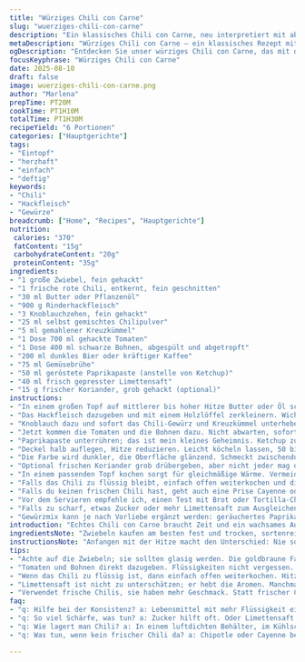 ```yaml
---
title: "Würziges Chili con Carne"
slug: "wuerziges-chili-con-carne"
description: "Ein klassisches Chili con Carne, neu interpretiert mit abgewandelten Zutaten und Techniken. Rindfleisch wird mit Zwiebeln und einer Mischung aus Chili- und Kreuzkümmelwürze angebraten, dann mit Tomaten, schwarzen Bohnen, dunklem Bier sowie Gemüsebrühe gekocht. Ketchup ersetzt durch geröstete Paprikapaste für mehr Tiefe. Limettensaft und Raucharomen geben den letzten Schliff. Berücksichtigung von Kochgeräuschen, Farbwechsel und Textur für die perfekte Konsistenz. Anleitung mit Fokus auf praktische Küchenprobleme und Tipps zur Anpassung an Vorräte."
metaDescription: "Würziges Chili con Carne – ein klassisches Rezept mit neuen Aromen, perfekter Konsistenz und intensiven Gewürzen für unvergessliche Geschmackserlebnisse."
ogDescription: "Entdecken Sie unser würziges Chili con Carne, das mit dunklem Bier und gerösteter Paprikapaste verfeinert wird. Eine wahre Geschmacksexplosion."
focusKeyphrase: "Würziges Chili con Carne"
date: 2025-08-10
draft: false
image: wuerziges-chili-con-carne.png
author: "Marlena"
prepTime: PT20M
cookTime: PT1H10M
totalTime: PT1H30M
recipeYield: "6 Portionen"
categories: ["Hauptgerichte"]
tags:
- "Eintopf"
- "herzhaft"
- "einfach"
- "deftig"
keywords:
- "Chili"
- "Hackfleisch"
- "Gewürze"
breadcrumb: ["Home", "Recipes", "Hauptgerichte"]
nutrition: 
 calories: "370"
 fatContent: "15g"
 carbohydrateContent: "20g"
 proteinContent: "35g"
ingredients:
- "1 große Zwiebel, fein gehackt"
- "1 frische rote Chili, entkernt, fein geschnitten"
- "30 ml Butter oder Pflanzenöl"
- "900 g Rinderhackfleisch"
- "3 Knoblauchzehen, fein gehackt"
- "25 ml selbst gemischtes Chilipulver"
- "5 ml gemahlener Kreuzkümmel"
- "1 Dose 700 ml gehackte Tomaten"
- "1 Dose 400 ml schwarze Bohnen, abgespült und abgetropft"
- "200 ml dunkles Bier oder kräftiger Kaffee"
- "75 ml Gemüsebrühe"
- "50 ml geröstete Paprikapaste (anstelle von Ketchup)"
- "40 ml frisch gepresster Limettensaft"
- "15 g frischer Koriander, grob gehackt (optional)"
instructions:
- "In einem großen Topf auf mittlerer bis hoher Hitze Butter oder Öl schmelzen. Zwiebel und Chili hineingeben. Ständig rühren, bis die Zwiebeln glasig und am Rand leicht goldbraun sind. Das macht den Unterschied; nicht zu dunkel, sonst bitter, aber genug gegart, damit sie süß werden."
- "Das Hackfleisch dazugeben und mit einem Holzlöffel zerkleinern. Wichtig: Nicht zu oft oder brutal rühren, sonst verliert das Fleisch seine Struktur. Nur anrösten, bis es an vielen Stellen braun wird, das gibt Geschmack. Salzen und pfeffern."
- "Knoblauch dazu und sofort das Chili-Gewürz und Kreuzkümmel unterheben. Nur kurz mitrösten, eine bis zwei Minuten reichen, bis die Aromen aufspringen."
- "Jetzt kommen die Tomaten und die Bohnen dazu. Nicht abwarten, sofort die Flüssigkeiten angießen: Bier und Gemüsebrühe. Hier die Wahl: Bier bringt Röstaromen und leicht bittere Tiefe, Kaffee kann man nehmen, wenn kein Bier da, verträgt sich gut mit den Gewürzen."
- "Paprikapaste unterrühren; das ist mein kleines Geheimnis. Ketchup zu süß, zu eindimensional für mich. Das hier gibt eine rauchige Note und eine schöne Textur."
- "Deckel halb auflegen, Hitze reduzieren. Leicht köcheln lassen, 50 bis 60 Minuten. Wichtig: Hin und wieder umrühren, aber nicht ständig. Wenn das Chili blubbert und dickflüssiger wird—der beste Moment. Flüssigkeit sollte sämig, aber nicht zu trocken sein."
- "Die Farbe wird dunkler, die Oberfläche glänzend. Schmeckt zwischendurch prüfen, auf Säure, Salz, Schärfe einstellen. Limettensaft erst ganz zum Schluss unterrühren; gibt Frische, hebt die komplexen Aromen hervor."
- "Optional frischen Koriander grob drübergeben, aber nicht jeder mag das Grünzeug roh im Gericht."
- "In einem passenden Topf kochen sorgt für gleichmäßige Wärme. Vermeide billige Pfannen, sie geben kein gleichmäßiges Bräunen und lassen leicht Wasser ziehen."
- "Falls das Chili zu flüssig bleibt, einfach offen weiterkochen und die Hitze erhöhen; besonders zum Ende kontrollieren – es dickt schnell ein."
- "Falls du keinen frischen Chili hast, geht auch eine Prise Cayenne oder Chipotle, aber abwägen, nicht zu viel, sonst übertönt es alles."
- "Vor dem Servieren empfehle ich, einen Test mit Brot oder Tortilla-Chips: Wenn das Chili cremig anhaftet und nicht läuft, ist es genau richtig."
- "Falls zu scharf, etwas Zucker oder mehr Limettensaft zum Ausgleichen nehmen. Nicht gleich Milch probieren; passt geschmacklich oft nicht."
- "Gewürzmix kann je nach Vorliebe ergänzt werden: geräuchertes Paprikapulver ist eine Option. Aber nie zu viele verschiedene Chili-Sorten mischen, sonst verliert man das Profil."
introduction: "Echtes Chili con Carne braucht Zeit und ein wachsames Auge. Nicht einfach alles zusammenwerfen und hoffen, dass es schmeckt. Die Balance bei Gewürzen, das Anbraten der Zwiebeln bis zu kleinen braunen Stellen, das vorsichtige Anfallen des Hackfleischs – alles essentiell. Ich habe lange experimentiert, bis die softe Konsistenz und der vollmundige Geschmack passten. Dabei hilft weniger das exakte Zeitvorgaben, sondern das Wahrnehmen: Duft von Röstaromen, kleine Bläschen am Rand, dicklicher Sud. Die Flüssigkeitszugabe will gelernt sein: mal Bier, mal Brühe, Experimente mit Kaffee getestet, dazu unbedingt frische Säure am Ende, meist Limettensaft oder besser: Zitronenzeste."
ingredientsNote: "Zwiebeln kaufen am besten fest und trocken, sortenreine rote Chili oder Jalapeños geben verschiedene Schärfegrade-Spielräume. Butter macht das Anbraten sämiger, aber ebenso geht gutes Pflanzenöl ohne großen Verlust. Statt rotem Chili kann man auch getrocknete Chipotle oder Ancho verwenden, je nach Geschmacksrichtung. Schwarze Bohnen bringen eine samtige Note, statt Roten Bohnen. Die Tomaten sollten qualitativ hochwertig sein – Dosentomaten mit einem hohen Fruchtanteil, ohne unnötige Zusätze. Bier je nach Geschmack: dunkle Sorten mit Röstaromen oder helle Varianten für mildere Noten. Paprikapaste selbst gemacht oder gut gekauft; wenn nicht verfügbar, geht auch ein Löffel Tomatenmark plus geräuchertes Paprikapulver. Limette macht alles frisch, nicht weglassen. Koriander darf man, muss man aber nicht verwenden, frischer Petersilie als Ersatz funktioniert auch."
instructionsNote: "Anfangen mit der Hitze macht den Unterschied: Nie sofort hohe Flamme auf den Topf setzen, sondern nach und nach steigern. Verbrannte Zwiebeln ruinieren schnell den Geschmack, darum immer beobachtbar bleiben. Fleisch nur kurz umrühren, damit es Zeit hat, Röstaromen aufzubauen. Beim Würzen Geduld, denn die Aromen entfalten sich langsam. Das Chili sollte eher bei kleiner Flamme simmern; Blasen an der Oberfläche sind wichtig, zu wildes Kochen zerreißt das Fleisch und bringt Bitterstoffe rein. Das Umrühren in Intervallen, das Abwarten auf dickflüssige Textur, das Probieren zwischendurch – zentral für den Erfolg. Flüssigkeit erst reduzieren lassen, dann gegebenenfalls auffüllen, nicht umgekehrt. Am Schluss Limettensaft dazugeben, sonst kommt Säure zu früh und hemmt das Garprozess. Am besten am Vortag zubereiten, denn nach einem Tag im Kühlschrank verschmelzen alle Aromen noch besser."
tips:
- "Achte auf die Zwiebeln; sie sollten glasig werden. Die goldbraune Farbe ist wichtig, aber nicht verbrennen lassen. Wenn sie süß duften, ist es Zeit für das Hackfleisch. Immer wieder umrühren – aber sanft. Knoblauch kommt danach in die Mischung, kurz anrösten, damit er nicht bitter wird."
- "Tomaten und Bohnen direkt dazugeben. Flüssigkeiten nicht vergessen. Dunkles Bier bringt großartige Röstaromen, aber Kaffee funktioniert auch gut. Bei Gemüsebrühe auf die Qualität achten, die muss reichhaltig sein. Rohrstoffe haben Einfluss auf den Geschmack, daher Geduld beim Ausprobieren."
- "Wenn das Chili zu flüssig ist, dann einfach offen weiterkochen. Hitze erhöhen, aber langsam. Die Konsistenz ist entscheidend. Das Experimentieren mit der Kochzeit bringt Unterschiede. Nach 50 Minuten sollte es dicker werden; blubbernde Bläschen am Rand zeigen an, dass es fast fertig ist."
- "Limettensaft ist nicht zu unterschätzen; er hebt die Aromen. Manchmal am besten am Vortag zubereiten. Das Geschmacksprofil verbessert sich über Nacht. Koriander optional oben draufgeben, aber nicht jeder mag diesen Geschmack. Alternativen sind frische Petersilie oder einfach ganz weglassen."
- "Verwendet frische Chilis, sie haben mehr Geschmack. Statt frischer Chilis kann auch Cayenne oder Chipotle genommen werden. Aber vorsichtig dosieren; nicht alles übertreiben. Das Gleichgewicht ist wichtig, zuviel Schärfe und die Aromen sind weg."
faq:
- "q: Hilfe bei der Konsistenz? a: Lebensmittel mit mehr Flüssigkeit einfach länger kochen. Manchmal braucht es etwas Geduld. Hitze runter, offen lassen. Das Einreduzieren kann Stunden dauern. Oder mehr Bohnen rein; sie saugen Flüssigkeit auf."
- "q: So viel Schärfe, was tun? a: Zucker hilft oft. Oder Limettensaft. Ganz vorsichtig mit der Menge. Achte darauf, dass kräftige Zutaten die Schärfe unterstützen, nicht überdecken. Jemand kann Käse oben drauf geben, das dämpft auch ein bisschen."
- "q: Wie lagert man Chili? a: In einem luftdichten Behälter, im Kühlschrank hält es sich einige Tage. Einfrieren ist auch möglich, perfekt für Notfälle. Nicht zu viel auf einmal machen, portionieren macht Sinn. Länger lagern? Vor nächstem Gebrauch einfach aufkochen."
- "q: Was tun, wenn kein frischer Chili da? a: Chipotle oder Cayenne benutzen. Dabei auf die Stärke achten. Manchmal kann man auch auf harissa oder scharfe Sojasauce zurückgreifen. Das gibt auch eine andere Tiefe, wichtig ist die Balance zu finden."

---
```

